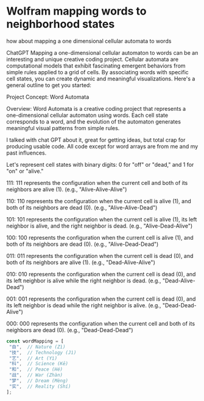 # Wolfram mapping words to neighborhood states

how about mapping a one dimensional cellular automata to words 

ChatGPT
Mapping a one-dimensional cellular automaton to words can be an interesting and unique creative coding project. Cellular automata are computational models that exhibit fascinating emergent behaviors from simple rules applied to a grid of cells. By associating words with specific cell states, you can create dynamic and meaningful visualizations. Here's a general outline to get you started:

Project Concept: Word Automata

Overview:
Word Automata is a creative coding project that represents a one-dimensional cellular automaton using words. Each cell state corresponds to a word, and the evolution of the automaton generates meaningful visual patterns from simple rules.

I talked with chat GPT about it, great for getting ideas, but total crap for producing usable code. All code except for word arrays are from me and my past influences.  

Let's represent cell states with binary digits: 0 for "off" or "dead," and 1 for "on" or "alive."

111: 111 represents the configuration when the current cell and both of its neighbors are alive (1). (e.g., "Alive-Alive-Alive")

110: 110 represents the configuration when the current cell is alive (1), and both of its neighbors are dead (0). (e.g., "Alive-Alive-Dead")

101: 101 represents the configuration when the current cell is alive (1), its left neighbor is alive, and the right neighbor is dead. (e.g., "Alive-Dead-Alive")

100: 100 represents the configuration when the current cell is alive (1), and both of its neighbors are dead (0). (e.g., "Alive-Dead-Dead")

011: 011 represents the configuration when the current cell is dead (0), and both of its neighbors are alive (1). (e.g., "Dead-Alive-Alive")

010: 010 represents the configuration when the current cell is dead (0), and its left neighbor is alive while the right neighbor is dead. (e.g., "Dead-Alive-Dead")

001: 001 represents the configuration when the current cell is dead (0), and its left neighbor is dead while the right neighbor is alive. (e.g., "Dead-Dead-Alive")

000: 000 represents the configuration when the current cell and both of its neighbors are dead (0). (e.g., "Dead-Dead-Dead")

 ```javascript
 const wordMapping = [
  "自",  // Nature (Zì)
  "技",  // Technology (Jì)
  "艺",  // Art (Yì)
  "科",  // Science (Kē)
  "和",  // Peace (Hé)
  "战",  // War (Zhàn)
  "梦",  // Dream (Mèng)
  "实",  // Reality (Shí)
];
 
 ```